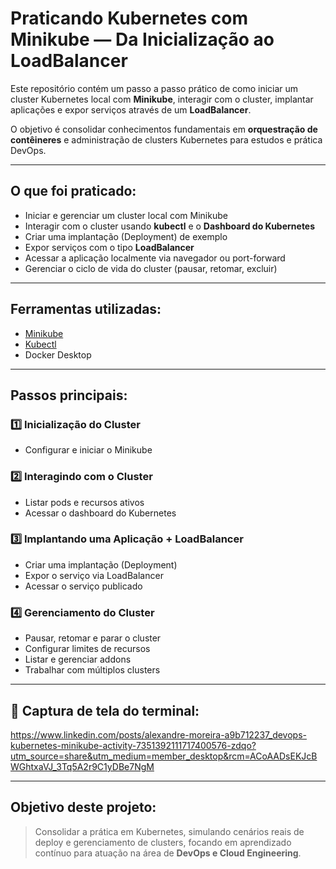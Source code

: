 # Praticando Kubernetes com Minikube — Da Inicialização ao LoadBalancer

Este repositório contém um passo a passo prático de como iniciar um cluster Kubernetes local com **Minikube**, interagir com o cluster, implantar aplicações e expor serviços através de um **LoadBalancer**.

O objetivo é consolidar conhecimentos fundamentais em **orquestração de contêineres** e administração de clusters Kubernetes para estudos e prática DevOps.

---

## O que foi praticado:

* Iniciar e gerenciar um cluster local com Minikube
* Interagir com o cluster usando **kubectl** e o **Dashboard do Kubernetes**
* Criar uma implantação (Deployment) de exemplo
* Expor serviços com o tipo **LoadBalancer**
* Acessar a aplicação localmente via navegador ou port-forward
* Gerenciar o ciclo de vida do cluster (pausar, retomar, excluir)

---

## Ferramentas utilizadas:

* [Minikube](https://minikube.sigs.k8s.io/)
* [Kubectl](https://kubernetes.io/docs/tasks/tools/)
* Docker Desktop 
---

## Passos principais:

### 1️⃣ Inicialização do Cluster

* Configurar e iniciar o Minikube

### 2️⃣ Interagindo com o Cluster

* Listar pods e recursos ativos
* Acessar o dashboard do Kubernetes

### 3️⃣ Implantando uma Aplicação + LoadBalancer

* Criar uma implantação (Deployment)
* Expor o serviço via LoadBalancer
* Acessar o serviço publicado

### 4️⃣ Gerenciamento do Cluster

* Pausar, retomar e parar o cluster
* Configurar limites de recursos
* Listar e gerenciar addons
* Trabalhar com múltiplos clusters

---

## 📸 Captura de tela do terminal:

https://www.linkedin.com/posts/alexandre-moreira-a9b712237_devops-kubernetes-minikube-activity-7351392111717400576-zdqo?utm_source=share&utm_medium=member_desktop&rcm=ACoAADsEKJcBWGhtxaVJ_3Tq5A2r9C1yDBe7NgM


---

## Objetivo deste projeto:

> Consolidar a prática em Kubernetes, simulando cenários reais de deploy e gerenciamento de clusters, focando em aprendizado contínuo para atuação na área de **DevOps e Cloud Engineering**.



